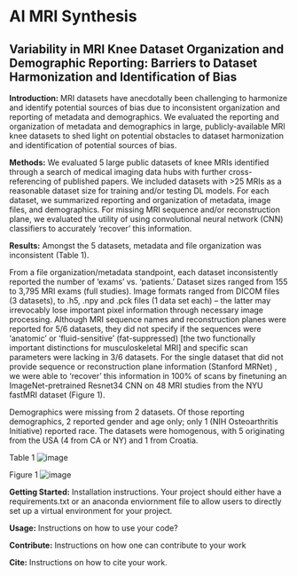 # AI MRI Synthesis


## Variability in MRI Knee Dataset Organization and Demographic Reporting: Barriers to Dataset Harmonization and Identification of Bias
**Introduction:** MRI datasets have anecdotally been challenging to harmonize and identify potential sources of bias due to inconsistent organization and reporting of metadata and demographics. We evaluated the reporting and organization of metadata and demographics in large, publicly-available MRI knee datasets to shed light on potential obstacles to dataset harmonization and identification of potential sources of bias.

**Methods:** We evaluated 5 large public datasets of knee MRIs identified through a search of medical imaging data hubs with further cross-referencing of published papers. We included datasets with >25 MRIs as a reasonable dataset size for training and/or testing DL models. For each dataset, we summarized reporting and organization of metadata, image files, and demographics. For missing MRI sequence and/or reconstruction plane, we evaluated the utility of using convolutional neural network (CNN) classifiers to accurately ‘recover’ this information. 

**Results:** Amongst the 5 datasets, metadata and file organization was inconsistent (Table 1). 

From a file organization/metadata standpoint, each dataset inconsistently reported the number of ‘exams’ vs. ‘patients.’ Dataset sizes ranged from 155 to 3,795 MRI exams (full studies). Image formats ranged from DICOM files (3 datasets), to .h5, .npy and .pck files (1 data set each) – the latter may irrevocably lose important pixel information through necessary image processing. Although MRI sequence names and reconstruction planes were reported for 5/6 datasets, they did not specify if the sequences were ‘anatomic’ or ‘fluid-sensitive’ (fat-suppressed) [the two functionally important distinctions for musculoskeletal MRI] and specific scan parameters were lacking in 3/6 datasets. For the single dataset that did not provide sequence or reconstruction plane information (Stanford MRNet) , we were able to ‘recover’ this information in 100% of scans by finetuning an ImageNet-pretrained Resnet34 CNN on 48 MRI studies from the NYU fastMRI dataset (Figure 1).

Demographics were missing from 2 datasets. Of those reporting demographics, 2 reported gender and age only; only 1 (NIH Osteoarthritis Initiative) reported race. The datasets were homogenous, with 5 originating from the USA (4 from CA or NY) and 1 from Croatia.



Table 1
![image](https://user-images.githubusercontent.com/59489753/179047768-b9327bba-d8a4-437e-bd38-c667795febd4.png)

Figure 1
![image](https://user-images.githubusercontent.com/59489753/179047834-0dfa9ee6-2fa7-40a6-a4b8-614bceced202.png)


**Getting Started:** Installation instructions. Your project should either have a requirements.txt or an anaconda enviornment file to allow users to directly set up a virtual environment for your project.

**Usage:** Instructions on how to use your code?

**Contribute:** Instructions on how one can contribute to your work

**Cite:** Instructions on how to cite your work.
